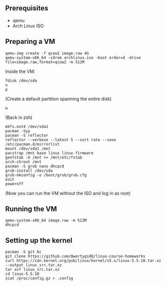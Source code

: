 ## Prerequisites
* qemu
* Arch Linux ISO

## Preparing a VM
```
qemu-img create -f qcow2 image.raw 4G
qemu-system-x86_64 -cdrom archlinux.iso -boot order=d -drive file=image.raw,format=qcow2 -m 512M
```

Inside the VM:
```
fdisk /dev/sda
n
p
```
(Create a default partition spanning the entire disk)
```
w
```

(Back in zsh)
```
mkfs.ext4 /dev/sda1
pacman -Syy
pacman -S reflector
reflector --verbose --latest 5 --sort rate --save /etc/pacman.d/mirrorlist
mount /dev/sda1 /mnt
pacstrap /mnt base linux linux-firmware
genfstab -U /mnt >> /mnt/etc/fstab
arch-chroot /mnt
pacman -S grub nano dhcpcd
grub-install /dev/sda
grub-mkconfig -o /boot/grub/grub.cfg
exit
poweroff
```

(Now you can run the VM without the ISO and log in as root)

## Running the VM
```
qemu-system-x86_64 image.raw -m 512M
dhcpcd
```

## Setting up the kernel
```
pacman -S git bc
git clone https://github.com/QwertygidQ/linux-course-homeworks
curl https://cdn.kernel.org/pub/linux/kernel/v5.x/linux-5.5.10.tar.xz --output linux_src.tar.xz
tar xvf linux_src.tar.xz
cd linux-5.5.10
zcat /proc/config.gz > .config
```
